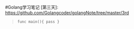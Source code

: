 #Golang学习笔记
[第三天]: https://github.com/Golangcoder/golangNote/tree/master/3rd
>
>`func main(){
  pass
  }`
  
